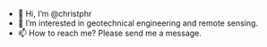 - 👋 Hi, I’m @christphr
- 👀 I’m interested in geotechnical engineering and remote sensing.
- 📫 How to reach me? Please send me a message.

<!---
christphr/christphr is a ✨ special ✨ repository because its `README.md` (this file) appears on your GitHub profile.
You can click the Preview link to take a look at your changes.
--->
